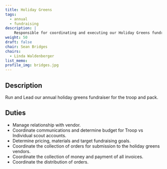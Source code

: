 ```yaml
---
title: Holiday Greens
tags:
  - annual
  - fundraising
description: |
    Responsible for coordinating and executing our Holiday Greens fundraiser
weight: 50
draft: false
chair: Sean Bridges
chairs:
  - Linda Waldenberger
list_memo:
profile_img: bridges.jpg
---
```


## Description

Run and Lead our annual holiday greens fundraiser for the troop and pack.

## Duties

- Manage relationship with vendor.
- Coordinate communications and determine budget for Troop vs Individual scout
  accounts.
- Determine pricing, materials and target fundraising goals.
- Coordinate the collection of orders for submission to the holiday greens
  vendors.
- Coordinate the collection of money and payment of all invoices.
- Coordinate the distribution of orders.
